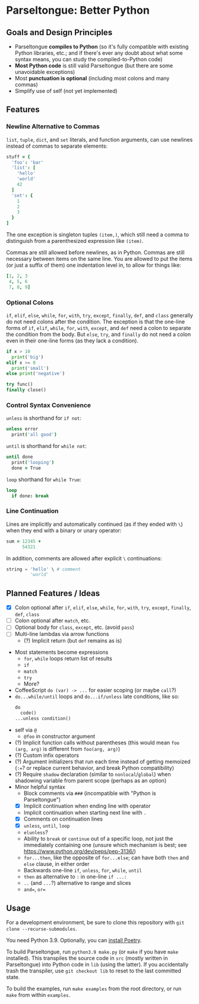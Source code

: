 # Parseltongue: Better Python

## Goals and Design Principles

* Parseltongue **compiles to Python**
  (so it's fully compatible with existing Python libraries, etc.;
  and if there's ever any doubt about what some syntax means,
  you can study the compiled-to-Python code)
* **Most Python code** is still valid Parseltongue
  (but there are some unavoidable exceptions)
* Most **punctuation is optional** (including most colons and many commas)
* Simplify use of self (not yet implemented)

## Features

### Newline Alternative to Commas

`list`, `tuple`, `dict`, and `set` literals, and function arguments,
can use newlines instead of commas to separate elements:

```coffee
stuff = {
  'foo': 'bar'
  'list': [
    'hello'
    'world'
    42
  ]
  'set': {
    1
    2
    3
  }
]
```

The one exception is singleton tuples `(item,)`, which still need a comma to
distinguish from a parenthesized expression like `(item)`.

Commas are still allowed before newlines, as in Python.
Commas are still necessary between items on the same line.
You are allowed to put the items (or just a suffix of them) one indentation
level in, to allow for things like:

```coffee
[1, 2, 3
 4, 5, 6
 7, 8, 9]
```

### Optional Colons

`if`, `elif`, `else`, `while`, `for`, `with`, `try`, `except`, `finally`,
`def`, and `class` generally do not need colons after the condition.
The exception is that the one-line forms of `if`, `elif`, `while`, `for`,
`with`, `except`, and `def` need a colon to separate the condition from the body.
But `else`, `try`, and `finally` do not need a colon even in their
one-line forms (as they lack a condition).

```py
if x > 10
  print('big')
elif x >= 0
  print('small')
else print('negative')

try func()
finally close()
```

### Control Syntax Convenience

`unless` is shorthand for `if not`:

```coffee
unless error
  print('all good')
```

`until` is shorthand for `while not`:

```coffee
until done
  print('looping')
  done = True
```

`loop` shorthand for `while True`:

```coffee
loop
  if done: break
```

### Line Continuation

Lines are implicitly and automatically continued (as if they ended with `\`)
when they end with a binary or unary operator:

```coffee
sum = 12345 +
      54321
```

In addition, comments are allowed after explicit `\` continuations:

```py
string = 'hello' \ # comment
         'world'
```

## Planned Features / Ideas

* [x] Colon optional after `if`, `elif`, `else`, `while`, `for`, `with`, `try`, `except`, `finally`, `def`, `class`
* [ ] Colon optional after `match`, etc.
* [ ] Optional body for `class`, `except`, etc. (avoid `pass`)
* [ ] Multi-line lambdas via arrow functions
  * (?) Implicit return (but `def` remains as is)
* Most statements become expressions
  * `for`, `while` loops return list of results
  * `if`
  * `match`
  * `try`
  * More?
* CoffeeScript `do (var) -> ...` for easier scoping (or maybe `call`?)
* `do...while/until` loops and `do...if/unless` late conditions, like so:
  ```py
  do
    code()
  ...unless condition()
  ```
* self via `@`
  * `@foo` in constructor argument
* (?) Implicit function calls without parentheses
  (this would mean `foo (arg, arg)` is different from `foo(arg, arg)`)
* (?) Custom infix operators
* (?) Argument initializers that run each time instead of getting memoized
  (`:=`? or replace current behavior, and break Python compatibility)
* (?) Require `shadow` declaration (similar to `nonlocal`/`global`)
  when shadowing variable from parent scope (perhaps as an option)
* Minor helpful syntax
  * Block comments via `###` (incompatible with "Python is Parseltongue")
  * [x] Implicit continuation when ending line with operator
  * Implicit continuation when starting next line with `.`
  * [x] Comments on continuation lines
  * [x] `unless`, `until`, `loop`
  * `elunless`?
  * Ability to `break` or `continue` out of a specific loop,
    not just the immediately containing one (unsure which mechanism is best;
    see https://www.python.org/dev/peps/pep-3136/)
  * `for...then`, like the opposite of `for...else`;
    can have both `then` and `else` clause, in either order
  * Backwards one-line `if`, `unless`, `for`, `while`, `until`
  * `then` as alternative to `:` in one-line `if ...:`
  * `..` (and `...`?) alternative to range and slices
  * `and=`, `or=`

## Usage

For a development environment, be sure to clone this repository
with `git clone --recurse-submodules`.

You need Python 3.9.  Optionally, you can
[install Poetry](https://python-poetry.org/docs/#installation).

<!--
To get a development environment running, follow these steps:

1. [Install Poetry](https://python-poetry.org/docs/#installation)
2. Clone this repository
3. `poetry install`
-->

To build Parseltongue, run `python3.9 make.py`
(or `make` if you have `make` installed).
This transpiles the source code in `src` (mostly written in Parseltongue)
into Python code in `lib` (using the latter).
If you accidentally trash the transpiler, use `git checkout lib`
to reset to the last committed state.

To build the examples, run `make examples` from the root directory,
or run `make` from within `examples`.
